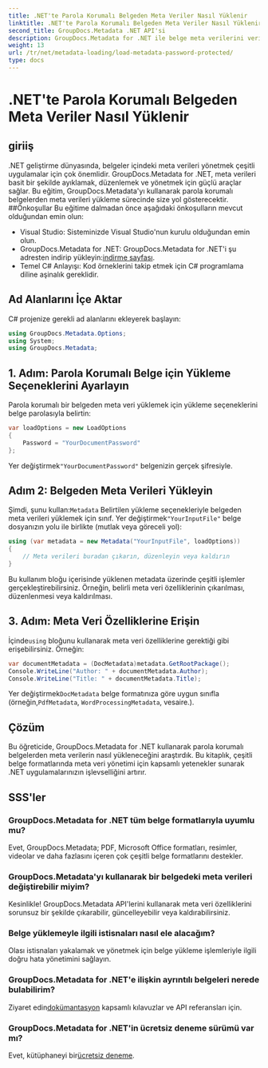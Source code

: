 ```yaml
---
title: .NET'te Parola Korumalı Belgeden Meta Veriler Nasıl Yüklenir
linktitle: .NET'te Parola Korumalı Belgeden Meta Veriler Nasıl Yüklenir
second_title: GroupDocs.Metadata .NET API'si
description: GroupDocs.Metadata for .NET ile belge meta verilerini verimli bir şekilde nasıl yöneteceğinizi öğrenin. .NET uygulamalarınızda meta verileri sorunsuz bir şekilde çıkarın, düzenleyin ve işleyin.
weight: 13
url: /tr/net/metadata-loading/load-metadata-password-protected/
type: docs
---
```

# .NET'te Parola Korumalı Belgeden Meta Veriler Nasıl Yüklenir

## giriiş
.NET geliştirme dünyasında, belgeler içindeki meta verileri yönetmek çeşitli uygulamalar için çok önemlidir. GroupDocs.Metadata for .NET, meta verileri basit bir şekilde ayıklamak, düzenlemek ve yönetmek için güçlü araçlar sağlar. Bu eğitim, GroupDocs.Metadata'yı kullanarak parola korumalı belgelerden meta verileri yükleme sürecinde size yol gösterecektir.
##Önkoşullar
Bu eğitime dalmadan önce aşağıdaki önkoşulların mevcut olduğundan emin olun:
- Visual Studio: Sisteminizde Visual Studio'nun kurulu olduğundan emin olun.
-  GroupDocs.Metadata for .NET: GroupDocs.Metadata for .NET'i şu adresten indirip yükleyin:[indirme sayfası](https://releases.groupdocs.com/metadata/net/).
- Temel C# Anlayışı: Kod örneklerini takip etmek için C# programlama diline aşinalık gereklidir.

## Ad Alanlarını İçe Aktar
C# projenize gerekli ad alanlarını ekleyerek başlayın:
```csharp
using GroupDocs.Metadata.Options;
using System;
using GroupDocs.Metadata;
```
## 1. Adım: Parola Korumalı Belge için Yükleme Seçeneklerini Ayarlayın
Parola korumalı bir belgeden meta veri yüklemek için yükleme seçeneklerini belge parolasıyla belirtin:
```csharp
var loadOptions = new LoadOptions
{
    Password = "YourDocumentPassword"
};
```
 Yer değiştirmek`"YourDocumentPassword"` belgenizin gerçek şifresiyle.
## Adım 2: Belgeden Meta Verileri Yükleyin
 Şimdi, şunu kullan:`Metadata` Belirtilen yükleme seçenekleriyle belgeden meta verileri yüklemek için sınıf. Yer değiştirmek`"YourInputFile"` belge dosyanızın yolu ile birlikte (mutlak veya göreceli yol):
```csharp
using (var metadata = new Metadata("YourInputFile", loadOptions))
{
    // Meta verileri buradan çıkarın, düzenleyin veya kaldırın
}
```
Bu kullanım bloğu içerisinde yüklenen metadata üzerinde çeşitli işlemler gerçekleştirebilirsiniz. Örneğin, belirli meta veri özelliklerinin çıkarılması, düzenlenmesi veya kaldırılması.
## 3. Adım: Meta Veri Özelliklerine Erişin
 İçinde`using` bloğunu kullanarak meta veri özelliklerine gerektiği gibi erişebilirsiniz. Örneğin:
```csharp
var documentMetadata = (DocMetadata)metadata.GetRootPackage();
Console.WriteLine("Author: " + documentMetadata.Author);
Console.WriteLine("Title: " + documentMetadata.Title);
```
 Yer değiştirmek`DocMetadata` belge formatınıza göre uygun sınıfla (örneğin,`PdfMetadata`, `WordProcessingMetadata`, vesaire.).

## Çözüm
Bu öğreticide, GroupDocs.Metadata for .NET kullanarak parola korumalı belgelerden meta verilerin nasıl yükleneceğini araştırdık. Bu kitaplık, çeşitli belge formatlarında meta veri yönetimi için kapsamlı yetenekler sunarak .NET uygulamalarınızın işlevselliğini artırır.

## SSS'ler
### GroupDocs.Metadata for .NET tüm belge formatlarıyla uyumlu mu?
Evet, GroupDocs.Metadata; PDF, Microsoft Office formatları, resimler, videolar ve daha fazlasını içeren çok çeşitli belge formatlarını destekler.
### GroupDocs.Metadata'yı kullanarak bir belgedeki meta verileri değiştirebilir miyim?
Kesinlikle! GroupDocs.Metadata API'lerini kullanarak meta veri özelliklerini sorunsuz bir şekilde çıkarabilir, güncelleyebilir veya kaldırabilirsiniz.
### Belge yüklemeyle ilgili istisnaları nasıl ele alacağım?
Olası istisnaları yakalamak ve yönetmek için belge yükleme işlemleriyle ilgili doğru hata yönetimini sağlayın.
### GroupDocs.Metadata for .NET'e ilişkin ayrıntılı belgeleri nerede bulabilirim?
 Ziyaret edin[dokümantasyon](https://tutorials.groupdocs.com/metadata/net/) kapsamlı kılavuzlar ve API referansları için.
### GroupDocs.Metadata for .NET'in ücretsiz deneme sürümü var mı?
 Evet, kütüphaneyi bir[ücretsiz deneme](https://releases.groupdocs.com/).